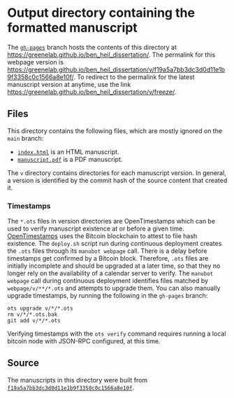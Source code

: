 # Output directory containing the formatted manuscript

The [`gh-pages`](https://github.com/greenelab/ben_heil_dissertation/tree/gh-pages) branch hosts the contents of this directory at <https://greenelab.github.io/ben_heil_dissertation/>.
The permalink for this webpage version is <https://greenelab.github.io/ben_heil_dissertation/v/f19a5a7bb3dc3d0d11e1b9f3358c0c1566a8e10f/>.
To redirect to the permalink for the latest manuscript version at anytime, use the link <https://greenelab.github.io/ben_heil_dissertation/v/freeze/>.

## Files

This directory contains the following files, which are mostly ignored on the `main` branch:

+ [`index.html`](index.html) is an HTML manuscript.
+ [`manuscript.pdf`](manuscript.pdf) is a PDF manuscript.

The `v` directory contains directories for each manuscript version.
In general, a version is identified by the commit hash of the source content that created it.

### Timestamps

The `*.ots` files in version directories are OpenTimestamps which can be used to verify manuscript existence at or before a given time.
[OpenTimestamps](https://opentimestamps.org/) uses the Bitcoin blockchain to attest to file hash existence.
The `deploy.sh` script run during continuous deployment creates the `.ots` files through its `manubot webpage` call.
There is a delay before timestamps get confirmed by a Bitcoin block.
Therefore, `.ots` files are initially incomplete and should be upgraded at a later time, so that they no longer rely on the availability of a calendar server to verify.
The `manubot webpage` call during continuous deployment identifies files matched by `webpage/v/**/*.ots` and attempts to upgrade them.
You can also manually upgrade timestamps, by running the following in the `gh-pages` branch:

```shell
ots upgrade v/*/*.ots
rm v/*/*.ots.bak
git add v/*/*.ots
```

Verifying timestamps with the `ots verify` command requires running a local bitcoin node with JSON-RPC configured, at this time.

## Source

The manuscripts in this directory were built from
[`f19a5a7bb3dc3d0d11e1b9f3358c0c1566a8e10f`](https://github.com/greenelab/ben_heil_dissertation/commit/f19a5a7bb3dc3d0d11e1b9f3358c0c1566a8e10f).
